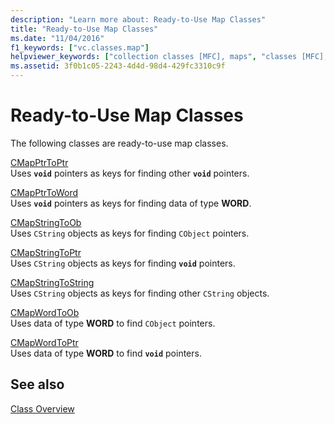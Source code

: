 ```yaml
---
description: "Learn more about: Ready-to-Use Map Classes"
title: "Ready-to-Use Map Classes"
ms.date: "11/04/2016"
f1_keywords: ["vc.classes.map"]
helpviewer_keywords: ["collection classes [MFC], maps", "classes [MFC], map", "map classes [MFC]"]
ms.assetid: 3f0b1c05-2243-4d4d-98d4-429fc3310c9f
---
```

# Ready-to-Use Map Classes

The following classes are ready-to-use map classes.

[CMapPtrToPtr](../mfc/reference/cmapptrtoptr-class.md)<br/>
Uses **`void`** pointers as keys for finding other **`void`** pointers.

[CMapPtrToWord](../mfc/reference/cmapptrtoword-class.md)<br/>
Uses **`void`** pointers as keys for finding data of type **WORD**.

[CMapStringToOb](../mfc/reference/cmapstringtoob-class.md)<br/>
Uses `CString` objects as keys for finding `CObject` pointers.

[CMapStringToPtr](../mfc/reference/cmapstringtoptr-class.md)<br/>
Uses `CString` objects as keys for finding **`void`** pointers.

[CMapStringToString](../mfc/reference/cmapstringtostring-class.md)<br/>
Uses `CString` objects as keys for finding other `CString` objects.

[CMapWordToOb](../mfc/reference/cmapwordtoob-class.md)<br/>
Uses data of type **WORD** to find `CObject` pointers.

[CMapWordToPtr](../mfc/reference/cmapwordtoptr-class.md)<br/>
Uses data of type **WORD** to find **`void`** pointers.

## See also

[Class Overview](../mfc/class-library-overview.md)
